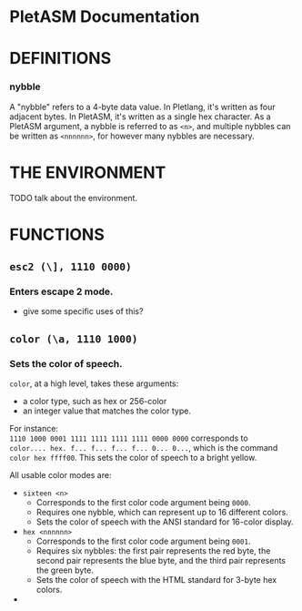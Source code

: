 # PletASM Documentation

# DEFINITIONS

### nybble
A "nybble" refers to a 4-byte data value. In Pletlang, it's written as four adjacent bytes. In PletASM, it's written as a single hex character. As a PletASM argument, a nybble is referred to as `<n>`, and multiple nybbles can be written as `<nnnnnn>`, for however many nybbles are necessary.

# THE ENVIRONMENT
TODO talk about the environment.

# FUNCTIONS
## `esc2 (\], 1110 0000)`
### Enters escape 2 mode.
 * give some specific uses of this?

## `color (\a, 1110 1000)`
### Sets the color of speech.
`color`, at a high level, takes these arguments:
 * a color type, such as hex or 256-color
 * an integer value that matches the color type.

For instance:  
`1110 1000 0001 1111 1111 1111 1111 0000 0000` corresponds to  
`color.... hex. f... f... f... f... 0... 0...`, which is the command  
`color hex ffff00`. This sets the color of speech to a bright yellow.

All usable color modes are:
 * `sixteen <n>`
    * Corresponds to the first color code argument being `0000`.
    * Requires one nybble, which can represent up to 16 different colors.
    * Sets the color of speech with the ANSI standard for 16-color display.
 * `hex <nnnnnn>`
    * Corresponds to the first color code argument being `0001`.
    * Requires six nybbles: the first pair represents the red byte, the second pair represents the blue byte, and the third pair represents the green byte.
    * Sets the color of speech with the HTML standard for 3-byte hex colors.
 * 